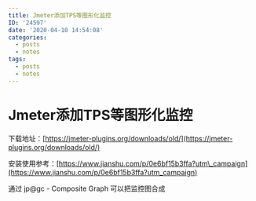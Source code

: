 ```yaml
---
title: Jmeter添加TPS等图形化监控
ID: '24597'
date: '2020-04-10 14:54:08'
categories:
  - posts
  - notes
tags:
  - posts
  - notes
---
```


# Jmeter添加TPS等图形化监控

下载地址：[https://jmeter-plugins.org/downloads/old/](https://jmeter-plugins.org/downloads/old/)

安装使用参考：[https://www.jianshu.com/p/0e6bf15b3ffa?utm\_campaign](https://www.jianshu.com/p/0e6bf15b3ffa?utm_campaign)

通过 jp@gc - Composite Graph 可以把监控图合成
 
 
 
 
 
 
 
 
 
 
 
 
 
 
 
 
 
 
 
 
